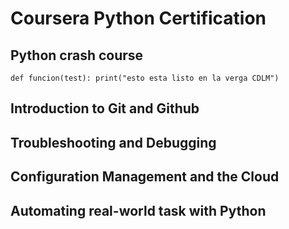 # Coursera Python Certification

## Python crash course
`def funcion(test):
   print("esto esta listo en la verga CDLM")`
## Introduction to Git and Github

## Troubleshooting and Debugging

## Configuration Management and the Cloud

## Automating real-world task with Python
